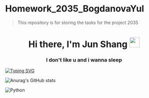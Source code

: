 # Homework_2035_BogdanovaYul
>This repository is for storing the tasks for the project 2035 

<h1 align="center">Hi there, I'm Jun Shang</a> 
<img src="https://github.com/blackcater/blackcater/raw/main/images/Hi.gif" height="32"/></h1>
<h3 align="center">I don't like u and i wanna sleep</h3>

[![Typing SVG](https://readme-typing-svg.herokuapp.com?font=Fira+Code&size=25&pause=1000&color=A7FFF3&center=true&vCenter=true&height=40&lines=Computer+science+student)](https://git.io/typing-svg)

![Anurag's GitHub stats](https://github-readme-stats.vercel.app/api?username=JunShang95&show_icons=true&theme=radical)

![Python](https://img.shields.io/badge/python-3670A0?style=for-the-badge&logo=python&logoColor=ffdd54)
